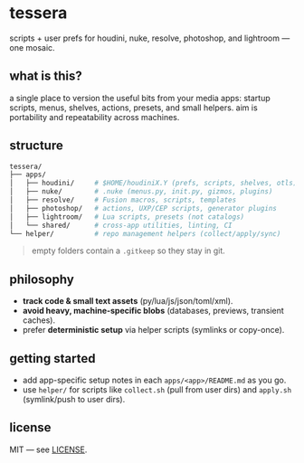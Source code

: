 # tessera

scripts + user prefs for houdini, nuke, resolve, photoshop, and lightroom — one mosaic.

## what is this?
a single place to version the useful bits from your media apps: startup scripts, menus, shelves, actions, presets, and small helpers. aim is portability and repeatability across machines.

## structure
```bash
tessera/
├── apps/
│   ├── houdini/     # $HOME/houdiniX.Y (prefs, scripts, shelves, otls) — curate what you track
│   ├── nuke/        # .nuke (menus.py, init.py, gizmos, plugins)
│   ├── resolve/     # Fusion macros, scripts, templates
│   ├── photoshop/   # actions, UXP/CEP scripts, generator plugins
│   ├── lightroom/   # Lua scripts, presets (not catalogs)
│   └── shared/      # cross-app utilities, linting, CI
└── helper/          # repo management helpers (collect/apply/sync)
```

> empty folders contain a `.gitkeep` so they stay in git.

## philosophy
- **track code & small text assets** (py/lua/js/json/toml/xml).
- **avoid heavy, machine-specific blobs** (databases, previews, transient caches).
- prefer **deterministic setup** via helper scripts (symlinks or copy-once).

## getting started
- add app-specific setup notes in each `apps/<app>/README.md` as you go.
- use `helper/` for scripts like `collect.sh` (pull from user dirs) and `apply.sh` (symlink/push to user dirs).

## license
MIT — see [LICENSE](./LICENSE).
